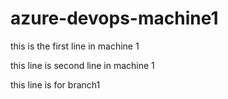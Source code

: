 # azure-devops-machine1

this is the first line in machine 1

this line is second line in machine 1

this line is for branch1


